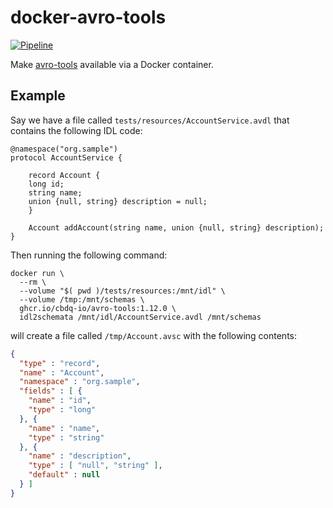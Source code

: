 # docker-avro-tools

[![Pipeline](https://github.com/cbdq-io/docker-avro-tools/actions/workflows/pipeline.yml/badge.svg)](https://github.com/cbdq-io/docker-avro-tools/actions/workflows/pipeline.yml)

Make [avro-tools](https://avro.apache.org/docs/1.12.0/getting-started-java/)
available via a Docker container.

## Example

Say we have a file called `tests/resources/AccountService.avdl` that contains
the following IDL code:

```
@namespace("org.sample")
protocol AccountService {

    record Account {
    long id;
    string name;
    union {null, string} description = null;
    }

    Account addAccount(string name, union {null, string} description);
}
```

Then running the following command:

```shell
docker run \
  --rm \
  --volume "$( pwd )/tests/resources:/mnt/idl" \
  --volume /tmp:/mnt/schemas \
  ghcr.io/cbdq-io/avro-tools:1.12.0 \
  idl2schemata /mnt/idl/AccountService.avdl /mnt/schemas
```

will create a file called `/tmp/Account.avsc` with the following contents:

```json
{
  "type" : "record",
  "name" : "Account",
  "namespace" : "org.sample",
  "fields" : [ {
    "name" : "id",
    "type" : "long"
  }, {
    "name" : "name",
    "type" : "string"
  }, {
    "name" : "description",
    "type" : [ "null", "string" ],
    "default" : null
  } ]
}
```
